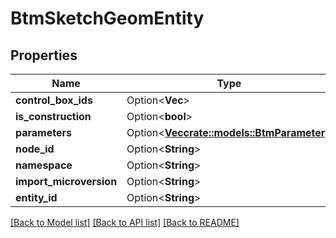 # BtmSketchGeomEntity

## Properties

Name | Type | Description | Notes
------------ | ------------- | ------------- | -------------
**control_box_ids** | Option<**Vec<String>**> |  | [optional]
**is_construction** | Option<**bool**> |  | [optional]
**parameters** | Option<[**Vec<crate::models::BtmParameter>**](BTMParameter.md)> |  | [optional]
**node_id** | Option<**String**> |  | [optional]
**namespace** | Option<**String**> |  | [optional]
**import_microversion** | Option<**String**> |  | [optional]
**entity_id** | Option<**String**> |  | [optional]

[[Back to Model list]](../README.md#documentation-for-models) [[Back to API list]](../README.md#documentation-for-api-endpoints) [[Back to README]](../README.md)


